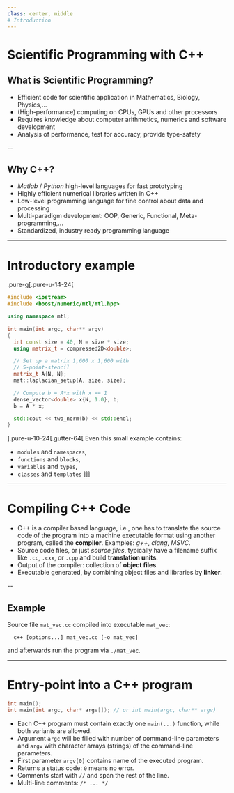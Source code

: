 ```yaml
---
class: center, middle
# Introduction
---
```


# Scientific Programming with C++

## What is Scientific Programming?
- Efficient code for scientific application in Mathematics, Biology, Physics,...
- (High-performance) computing on CPUs, GPUs and other processors
- Requires knowledge about computer arithmetics, numerics and software development
- Analysis of performance, test for accuracy, provide type-safety

--

## Why C++?
- *Matlab* / *Python* high-level languages for fast prototyping
- Highly efficient numerical libraries written in C++
- Low-level programming language for fine control about data and processing
- Multi-paradigm development: OOP, Generic, Functional, Meta-programming,...
- Standardized, industry ready programming language

---

# Introductory example

.pure-g[.pure-u-14-24[
```c++
#include <iostream>
#include <boost/numeric/mtl/mtl.hpp>

using namespace mtl;

int main(int argc, char** argv)
{
  int const size = 40, N = size * size;
  using matrix_t = compressed2D<double>;

  // Set up a matrix 1,600 x 1,600 with
  // 5-point-stencil
  matrix_t A{N, N};
  mat::laplacian_setup(A, size, size);

  // Compute b = A*x with x == 1
  dense_vector<double> x{N, 1.0}, b;
  b = A * x;

  std::cout << two_norm(b) << std::endl;
}
```
].pure-u-10-24[.gutter-64[
Even this small example contains:
- `modules` and `namespaces`,
- `functions` and `blocks`,
- `variables` and `types`,
- `classes` and `templates`
]]]

---

# Compiling C++ Code

-   C++ is a compiler based language, i.e., one has to translate the source
    code of the program into a machine executable format using another
    program, called the **compiler**. Examples: *g++*, *clang*, *MSVC*.
-   Source code files, or just *source files*, typically have a filename
    suffix like `.cc`, `.cxx`, or `.cpp` and build **translation units**.
-   Output of the compiler: collection of **object files**.
-   Executable generated, by combining object files and libraries by **linker**.

--

## Example
Source file `mat_vec.cc` compiled into executable `mat_vec`:

```
  c++ [options...] mat_vec.cc [-o mat_vec]
```

and afterwards run the program via `./mat_vec`.

---

# Entry-point into a C++ program

```c++
int main();
int main(int argc, char* argv[]); // or int main(argc, char** argv)
```

- Each C++ program must contain exactly one `main(...)` function, while both variants are allowed.
- Argument `argc` will be filled with number of command-line parameters and `argv` with character
  arrays (strings) of the command-line parameters.
- First parameter `argv[0]` contains name of the executed program.
- Returns a status code: `0` means no error.
- Comments start with `//` and span the rest of the line.
- Multi-line comments: `/* ... */`